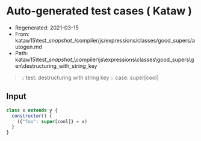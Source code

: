 # Auto-generated test cases ( Kataw )
- Regenerated: 2021-03-15
- From: kataw15\test\__snapshot__/compiler/js/expressions/classes/good_supers/autogen.md
- Path: kataw15\test\__snapshot__\compiler\js\expressions\classes\good_supers\gen\destructuring_with_string_key
> :: test: destructuring with string key
> :: case: super[cool]
## Input

`````js
class x extends y {
  constructor() {
    ({"foo": super[cool]} = x)
  }
}
`````
